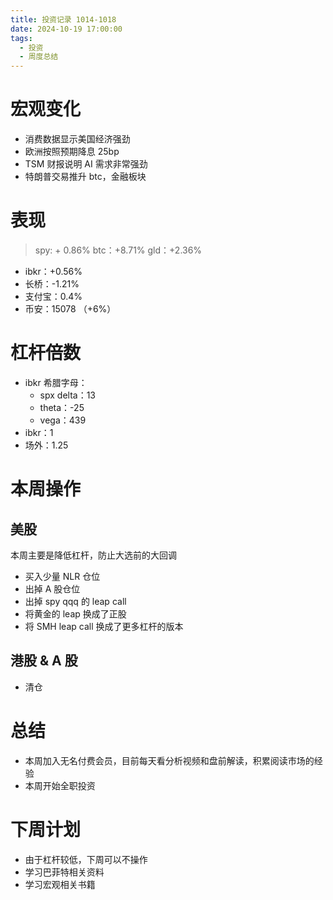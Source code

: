 ```yaml
---
title: 投资记录 1014-1018
date: 2024-10-19 17:00:00
tags:
  - 投资
  - 周度总结
---
```


# 宏观变化

- 消费数据显示美国经济强劲
- 欧洲按照预期降息 25bp
- TSM 财报说明 AI 需求非常强劲
- 特朗普交易推升 btc，金融板块

<!-- more -->

# 表现

> spy: + 0.86%
> btc：+8.71%
> gld：+2.36%

- ibkr：+0.56%
- 长桥：-1.21%
- 支付宝：0.4%
- 币安：15078 （+6%）

# 杠杆倍数

- ibkr 希腊字母：
  - spx delta：13
  - theta：-25
  - vega：439
- ibkr：1
- 场外：1.25

# 本周操作

## 美股

本周主要是降低杠杆，防止大选前的大回调

- 买入少量 NLR 仓位
- 出掉 A 股仓位
- 出掉 spy qqq 的 leap call
- 将黄金的 leap 换成了正股
- 将 SMH leap call 换成了更多杠杆的版本

## 港股 & A 股

- 清仓

# 总结

- 本周加入无名付费会员，目前每天看分析视频和盘前解读，积累阅读市场的经验
- 本周开始全职投资

# 下周计划

- 由于杠杆较低，下周可以不操作
- 学习巴菲特相关资料
- 学习宏观相关书籍
